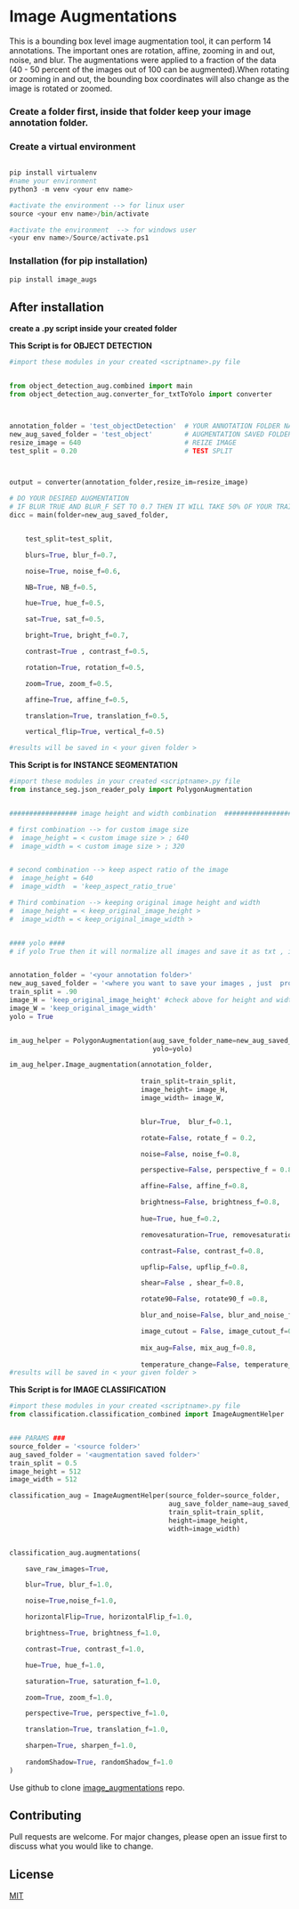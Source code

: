 # Image Augmentations

This is a bounding box level image augmentation tool, it can perform 14 annotations. The important ones are rotation, affine, zooming in and out, noise, and blur. The augmentations were applied to a fraction of the data (40 - 50 percent of the images out of 100 can be augmented).When rotating or zooming in and out, the bounding box coordinates will also change as the image is rotated or zoomed.

### Create a folder first, inside that folder keep your image annotation folder.

### Create a virtual environment

```python

pip install virtualenv
#name your environment
python3 -m venv <your env name>

#activate the environment --> for linux user
source <your env name>/bin/activate

#activate the environment  --> for windows user
<your env name>/Source/activate.ps1

```

### Installation (for pip installation)

```python
pip install image_augs
```

## After installation

**create a .py script inside your created folder**

**This Script is for OBJECT DETECTION**

```python
#import these modules in your created <scriptname>.py file


from object_detection_aug.combined import main
from object_detection_aug.converter_for_txtToYolo import converter



annotation_folder = 'test_objectDetection'  # YOUR ANNOTATION FOLDER NAME
new_aug_saved_folder = 'test_object'        # AUGMENTATION SAVED FOLDER
resize_image = 640                          # REIZE IMAGE
test_split = 0.20                           # TEST SPLIT 



output = converter(annotation_folder,resize_im=resize_image)

# DO YOUR DESIRED AUGMENTATION
# IF BLUR TRUE AND BLUR_F SET TO 0.7 THEN IT WILL TAKE 50% OF YOUR TRAINNING DATA AND APPLY BLUR ON IT.
dicc = main(folder=new_aug_saved_folder,


    test_split=test_split,

    blurs=True, blur_f=0.7,

    noise=True, noise_f=0.6,

    NB=True, NB_f=0.5,

    hue=True, hue_f=0.5,

    sat=True, sat_f=0.5,

    bright=True, bright_f=0.7,

    contrast=True , contrast_f=0.5,

    rotation=True, rotation_f=0.5,

    zoom=True, zoom_f=0.5,

    affine=True, affine_f=0.5,

    translation=True, translation_f=0.5,

    vertical_flip=True, vertical_f=0.5)

#results will be saved in < your given folder >
```

**This Script is for INSTANCE SEGMENTATION**

```python
#import these modules in your created <scriptname>.py file
from instance_seg.json_reader_poly import PolygonAugmentation


################# image height and width combination  ##################

# first combination --> for custom image size
#  image_height = < custom image size > ; 640
#  image_width = < custom image size > ; 320


# second combination --> keep aspect ratio of the image
#  image_height = 640
#  image_width  = 'keep_aspect_ratio_true'

# Third combination --> keeping original image height and width
#  image_height = < keep_original_image_height >
#  image_width = < keep_original_image_width >


#### yolo ####
# if yolo True then it will normalize all images and save it as txt , if false augmentations will be saved as json.


annotation_folder = '<your annotation folder>'
new_aug_saved_folder = '<where you want to save your images , just  provide a name>'
train_split = .90
image_H = 'keep_original_image_height' #check above for height and width setting
image_W = 'keep_original_image_width'
yolo = True 


im_aug_helper = PolygonAugmentation(aug_save_folder_name=new_aug_saved_folder,
                                    yolo=yolo)

im_aug_helper.Image_augmentation(annotation_folder,
                                 
                                 train_split=train_split,
                                 image_height= image_H,
                                 image_width= image_W,


                                 blur=True,  blur_f=0.1,

                                 rotate=False, rotate_f = 0.2, 

                                 noise=False, noise_f=0.8,

                                 perspective=False, perspective_f = 0.8,

                                 affine=False, affine_f=0.8,

                                 brightness=False, brightness_f=0.8,
                                    
                                 hue=True, hue_f=0.2,

                                 removesaturation=True, removesaturation_f=0.1,

                                 contrast=False, contrast_f=0.8,

                                 upflip=False, upflip_f=0.8,

                                 shear=False , shear_f=0.8, 

                                 rotate90=False, rotate90_f =0.8,

                                 blur_and_noise=False, blur_and_noise_f=0.8,

                                 image_cutout = False, image_cutout_f=0.8,
                                    
                                 mix_aug=False, mix_aug_f=0.8,
                                    
                                 temperature_change=False, temperature_change_f=0.8)
#results will be saved in < your given folder >
```

**This Script is for IMAGE CLASSIFICATION**

```python
#import these modules in your created <scriptname>.py file
from classification.classification_combined import ImageAugmentHelper


### PARAMS ###
source_folder = '<source folder>'
aug_saved_folder = '<augmentation saved folder>'
train_split = 0.5
image_height = 512
image_width = 512

classification_aug = ImageAugmentHelper(source_folder=source_folder,
                                        aug_save_folder_name=aug_saved_folder,
                                        train_split=train_split,
                                        height=image_height,
                                        width=image_width)


classification_aug.augmentations(

    save_raw_images=True,

    blur=True, blur_f=1.0,

    noise=True,noise_f=1.0,

    horizontalFlip=True, horizontalFlip_f=1.0,

    brightness=True, brightness_f=1.0,

    contrast=True, contrast_f=1.0,

    hue=True, hue_f=1.0,

    saturation=True, saturation_f=1.0,

    zoom=True, zoom_f=1.0,

    perspective=True, perspective_f=1.0,

    translation=True, translation_f=1.0,

    sharpen=True, sharpen_f=1.0,
    
    randomShadow=True, randomShadow_f=1.0
)
```

Use github to clone [image_augmentations](https://github.com/Souviksaha1998/Image_augmentations) repo.




## Contributing
Pull requests are welcome. For major changes, please open an issue first to discuss what you would like to change.

## License
[MIT](https://choosealicense.com/licenses/mit/)


